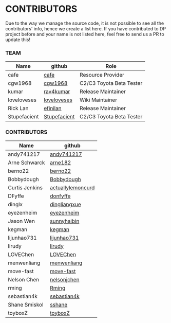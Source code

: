 # CONTRIBUTORS

Due to the way we manage the source code, it is not possible to see all the contributors' info, hence we create a list here.
If you have contributed to DP project before and your name is not listed here, feel free to send us a PR to update this!

### TEAM
Name                                                         | github                                                       | Role
------------------------------------------------------------ | ------------------------------------------------------------ | ------------------------------------------------------------
cafe                                                         | [cafe](https://github.com/coffice12)                         | Resource Provider
cgw1968                                                      | [cgw1968](https://github.com/cgw1968-5779)                   | C2/C3 Toyota Beta Tester
kumar                                                        | [rav4kumar](https://github.com/rav4kumar)                    | Release Maintainer
loveloveses                                                  | [loveloveses](https://github.com/loveloveses)                | Wiki Maintainer
Rick Lan                                                     | [efinilan](https://github.com/efinilan)                      | Release Maintainer
Stupefacient                                                 | [Stupefacient](https://github.com/Stupefacient)              | C2/C3 Toyota Beta Tester

### CONTRIBUTORS
Name                                                         | github                                                      
------------------------------------------------------------ | ------------------------------------------------------------
andy741217                                                   | [andy741217](https://github.com/andy741217)                 
Arne Schwarck                                                | [arne182](https://github.com/arne182)                       
berno22                                                      | [berno22](https://github.com/berno22)                       
Bobbydough                                                   | [Bobbydough](https://github.com/bobbydough)                 
Curtis Jenkins                                               | [actuallylemoncurd](https://github.com/actuallylemoncurd)   
DFyffe                                                       | [donfyffe](https://github.com/donfyffe)                     
dinglx                                                       | [dingliangxue](https://github.com/dingliangxue)             
eyezenheim                                                   | [eyezenheim](https://github.com/eyezenheim)                 
Jason Wen                                                    | [sunnyhaibin](https://github.com/sunnyhaibin)               
kegman                                                       | [kegman](https://github.com/kegman)                         
lijunhao731                                                  | [lijunhao731](https://github.com/lijunhao731)               
lirudy                                                       | [lirudy](https://github.com/lirudy)                         
LOVEChen                                                     | [LOVEChen](https://github.com/LOVEChen)                     
menwenliang                                                  | [menwenliang](https://github.com/menwenliang)               
move-fast                                                    | [move-fast](https://github.com/move-fast)                   
Nelson Chen                                                  | [nelsonjchen](https://github.com/nelsonjchen)               
rming                                                        | [Rming](https://github.com/rming)                           
sebastian4k                                                  | [sebastian4k](https://github.com/sebastian4k)               
Shane Smiskol                                                | [sshane](https://github.com/sshane)                         
toyboxZ                                                      | [toyboxZ](https://github.com/toyboxZ)                       

